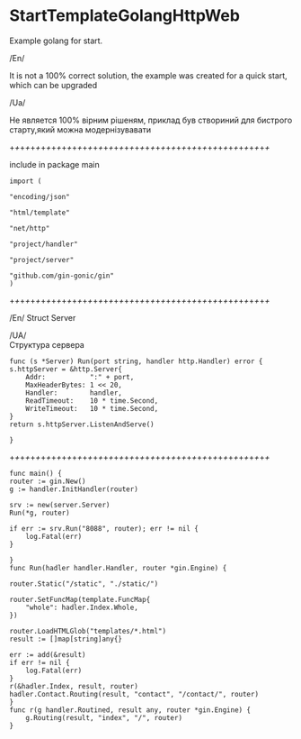 # StartTemplateGolangHttpWeb
 
 Example golang for start.
 
 /En/
 
It is not a 100% correct solution, the example was created for a quick start, which can be upgraded

 /Ua/
 
Не является 100% вірним рішеням, приклад був створиний для бистрого старту,який можна модернізувавати

+*+*+*+*+*+*+*+*+*+*+*+*+*+*+*+*+*+*+*+*+*+*+*+*+*+*+*+*+*+*+*+*+*+*+*+*+*+*+*+*+*+*+*+*+*+*+*+*+*+*
 
 include in package main

	import (
	
    "encoding/json"
    
	"html/template"
    
	"net/http"
    
	"project/handler"
    
	"project/server"
    
	"github.com/gin-gonic/gin"
	)
+*+*+*+*+*+*+*+*+*+*+*+*+*+*+*+*+*+*+*+*+*+*+*+*+*+*+*+*+*+*+*+*+*+*+*+*+*+*+*+*+*+*+*+*+*+*+*+*+*+*

		
/En/
Struct Server
	
/UA/	
Структура сервера


	func (s *Server) Run(port string, handler http.Handler) error {
	s.httpServer = &http.Server{
		Addr:           ":" + port,
		MaxHeaderBytes: 1 << 20,
		Handler:        handler,
		ReadTimeout:    10 * time.Second,
		WriteTimeout:   10 * time.Second,
	}
	return s.httpServer.ListenAndServe()

	}

+*+*+*+*+*+*+*+*+*+*+*+*+*+*+*+*+*+*+*+*+*+*+*+*+*+*+*+*+*+*+*+*+*+*+*+*+*+*+*+*+*+*+*+*+*+*+*+*+*+*


	func main() {
	router := gin.New()
	g := handler.InitHandler(router)

	srv := new(server.Server)
	Run(*g, router)

	if err := srv.Run("8088", router); err != nil {
		log.Fatal(err)
	}

	}
	func Run(hadler handler.Handler, router *gin.Engine) {

	router.Static("/static", "./static/")

	router.SetFuncMap(template.FuncMap{
		"whole": hadler.Index.Whole,
	})

	router.LoadHTMLGlob("templates/*.html")
	result := []map[string]any{}

	err := add(&result)
	if err != nil {
		log.Fatal(err)
	}
	r(&hadler.Index, result, router)
	hadler.Contact.Routing(result, "contact", "/contact/", router)
	}
	func r(g handler.Routined, result any, router *gin.Engine) {
		g.Routing(result, "index", "/", router)
	}
